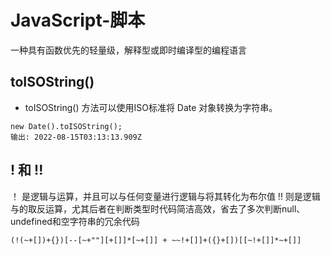 # JavaScript-脚本
一种具有函数优先的轻量级，解释型或即时编译型的编程语言
## toISOString() 
* toISOString() 方法可以使用ISO标准将 Date 对象转换为字符串。
```
new Date().toISOString();
输出: 2022-08-15T03:13:13.909Z
```
## ! 和 !!
！ 是逻辑与运算，并且可以与任何变量进行逻辑与将其转化为布尔值
!! 则是逻辑与的取反运算，尤其后者在判断类型时代码简洁高效，省去了多次判断null、undefined和空字符串的冗余代码
```
(!(~+[])+{})[--[~+""][+[]]*[~+[]] + ~~!+[]]+({}+[])[[~!+[]]*~+[]]

```
